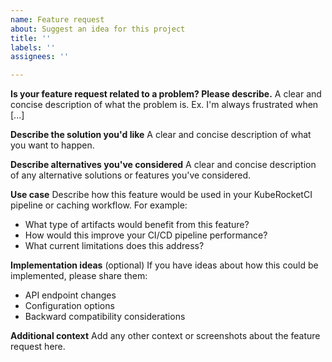 ```yaml
---
name: Feature request
about: Suggest an idea for this project
title: ''
labels: ''
assignees: ''

---
```


**Is your feature request related to a problem? Please describe.**
A clear and concise description of what the problem is. Ex. I'm always frustrated when [...]

**Describe the solution you'd like**
A clear and concise description of what you want to happen.

**Describe alternatives you've considered**
A clear and concise description of any alternative solutions or features you've considered.

**Use case**
Describe how this feature would be used in your KubeRocketCI pipeline or caching workflow. For example:

- What type of artifacts would benefit from this feature?
- How would this improve your CI/CD pipeline performance?
- What current limitations does this address?

**Implementation ideas** (optional)
If you have ideas about how this could be implemented, please share them:

- API endpoint changes
- Configuration options
- Backward compatibility considerations

**Additional context**
Add any other context or screenshots about the feature request here.
